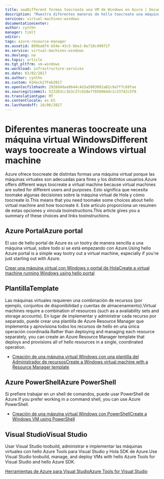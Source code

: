 ```yaml
---
title: aaaDifferent formas toocreate una VM de Windows en Azure | Documentos de Microsoft
description: "Muestra diferentes maneras de hello toocreate una máquina virtual de Windows con el Administrador de recursos."
services: virtual-machines-windows
documentationcenter: 
author: cynthn
manager: timlt
editor: 
tags: azure-resource-manager
ms.assetid: 809ba8f4-b54e-43c5-bbe3-8e710c49971f
ms.service: virtual-machines-windows
ms.devlang: na
ms.topic: article
ms.tgt_pltfrm: vm-windows
ms.workload: infrastructure-services
ms.date: 03/02/2017
ms.author: cynthn
ms.custom: H1Hack27Feb2017
ms.openlocfilehash: 2928d4daa9b44c4d3a5083092a82c9a7f7c69fae
ms.sourcegitcommit: 523283cc1b3c37c428e77850964dc1c33742c5f0
ms.translationtype: MT
ms.contentlocale: es-ES
ms.lasthandoff: 10/06/2017
---
```

# <a name="different-ways-toocreate-a-windows-virtual-machine"></a><span data-ttu-id="26479-103">Diferentes maneras toocreate una máquina virtual Windows</span><span class="sxs-lookup"><span data-stu-id="26479-103">Different ways toocreate a Windows virtual machine</span></span>

<span data-ttu-id="26479-104">Azure ofrece toocreate de distintas formas una máquina virtual porque las máquinas virtuales son adecuadas para fines y los distintos usuarios.</span><span class="sxs-lookup"><span data-stu-id="26479-104">Azure offers different ways toocreate a virtual machine because virtual machines are suited for different users and purposes.</span></span> <span data-ttu-id="26479-105">Esto significa que necesita toomake algunas decisiones sobre la máquina virtual de Hola y cómo toocreate lo.</span><span class="sxs-lookup"><span data-stu-id="26479-105">This means that you need toomake some choices about hello virtual machine and how toocreate it.</span></span> <span data-ttu-id="26479-106">Este artículo proporciona un resumen de estas opciones y vincula tooinstructions.</span><span class="sxs-lookup"><span data-stu-id="26479-106">This article gives you a summary of these choices and links tooinstructions.</span></span>

## <a name="azure-portal"></a><span data-ttu-id="26479-107">Azure Portal</span><span class="sxs-lookup"><span data-stu-id="26479-107">Azure portal</span></span>
<span data-ttu-id="26479-108">El uso de hello portal de Azure es un tootry de manera sencilla a una máquina virtual, sobre todo si se está empezando con Azure.</span><span class="sxs-lookup"><span data-stu-id="26479-108">Using hello Azure portal is a simple way tootry out a virtual machine, especially if you're just starting out with Azure.</span></span> 

[<span data-ttu-id="26479-109">Crear una máquina virtual con Windows y portal de Hola</span><span class="sxs-lookup"><span data-stu-id="26479-109">Create a virtual machine running Windows using hello portal</span></span>](../virtual-machines-windows-hero-tutorial.md?toc=%2fazure%2fvirtual-machines%2fwindows%2ftoc.json)

## <a name="template"></a><span data-ttu-id="26479-110">Plantilla</span><span class="sxs-lookup"><span data-stu-id="26479-110">Template</span></span>
<span data-ttu-id="26479-111">Las máquinas virtuales requieren una combinación de recursos (por ejemplo, conjuntos de disponibilidad y cuentas de almacenamiento).</span><span class="sxs-lookup"><span data-stu-id="26479-111">Virtual machines require a combination of resources (such as a availability sets and storage accounts).</span></span> <span data-ttu-id="26479-112">En lugar de implementar y administrar cada recurso por separado, puede crear una plantilla de Azure Resource Manager que implementa y aprovisiona todos los recursos de hello en una única operación coordinada.</span><span class="sxs-lookup"><span data-stu-id="26479-112">Rather than deploying and managing each resource separately, you can create an Azure Resource Manager template that deploys and provisions all of hello resources in a single, coordinated operation.</span></span>

* [<span data-ttu-id="26479-113">Creación de una máquina virtual Windows con una plantilla del Administrador de recursos</span><span class="sxs-lookup"><span data-stu-id="26479-113">Create a Windows virtual machine with a Resource Manager template</span></span>](ps-template.md?toc=%2fazure%2fvirtual-machines%2fwindows%2ftoc.json)

## <a name="azure-powershell"></a><span data-ttu-id="26479-114">Azure PowerShell</span><span class="sxs-lookup"><span data-stu-id="26479-114">Azure PowerShell</span></span>
<span data-ttu-id="26479-115">Si prefiere trabajar en un shell de comandos, puede usar PowerShell de Azure.</span><span class="sxs-lookup"><span data-stu-id="26479-115">If you prefer working in a command shell, you can use Azure PowerShell.</span></span>

* [<span data-ttu-id="26479-116">Creación de una máquina virtual Windows con PowerShell</span><span class="sxs-lookup"><span data-stu-id="26479-116">Create a Windows VM using PowerShell</span></span>](../virtual-machines-windows-ps-create.md?toc=%2fazure%2fvirtual-machines%2fwindows%2ftoc.json)

## <a name="visual-studio"></a><span data-ttu-id="26479-117">Visual Studio</span><span class="sxs-lookup"><span data-stu-id="26479-117">Visual Studio</span></span>
<span data-ttu-id="26479-118">Usar Visual Studio toobuild, administrar e implementar las máquinas virtuales con hello Azure Tools para Visual Studio y Hola SDK de Azure.</span><span class="sxs-lookup"><span data-stu-id="26479-118">Use Visual Studio toobuild, manage, and deploy VMs with hello Azure Tools for Visual Studio and hello Azure SDK.</span></span>

[<span data-ttu-id="26479-119">Herramientas de Azure para Visual Studio</span><span class="sxs-lookup"><span data-stu-id="26479-119">Azure Tools for Visual Studio</span></span>](https://www.visualstudio.com/features/azure-tools-vs)

